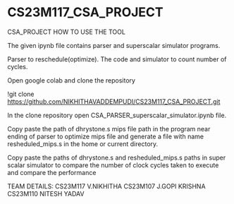 # CS23M117_CSA_PROJECT
CSA_PROJECT
HOW TO USE THE TOOL 

The given ipynb file contains parser and superscalar simulator programs.  

Parser to reschedule(optimize). The code and simulator to count number of cycles. 

Open google colab and clone the repository 

!git clone https://github.com/NIKHITHAVADDEMPUDI/CS23M117_CSA_PROJECT.git 

In the clone repository open CSA_PARSER_superscalar_simulator.ipynb file. 

Copy paste the path of dhrystone.s mips file path in the program near ending of parser to optimize mips file and generate a file with name resheduled_mips.s in the home or current directory. 

Copy paste the paths of dhrystone.s and resheduled_mips.s paths in super scalar simulator to compare the number of clock cycles taken to execute and compare the performance 

TEAM DETAILS:
CS23M117 V.NIKHITHA
CS23M107 J.GOPI KRISHNA
CS23M110 NITESH YADAV
